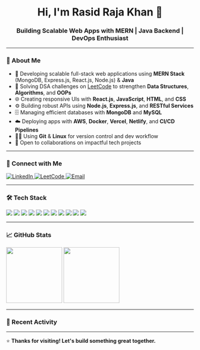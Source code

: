 <h1 align="center">Hi, I'm Rasid Raja Khan 👋</h1>
<h3 align="center">Building Scalable Web Apps with MERN | Java Backend | DevOps Enthusiast</h3>

---

### 🚀 About Me

- 🔧 Developing scalable full-stack web applications using **MERN Stack** (MongoDB, Express.js, React.js, Node.js) & **Java**
- 🧠 Solving DSA challenges on [LeetCode](https://leetcode.com/u/RasidKhan123/) to strengthen **Data Structures**, **Algorithms**, and **OOPs**
- 🌐 Creating responsive UIs with **React.js**, **JavaScript**, **HTML**, and **CSS**
- ⚙️ Building robust APIs using **Node.js**, **Express.js**, and **RESTful Services**
- 🗄️ Managing efficient databases with **MongoDB** and **MySQL**
- ☁️ Deploying apps with **AWS**, **Docker**, **Vercel**, **Netlify**, and **CI/CD Pipelines**
- 🧑‍💻 Using **Git** & **Linux** for version control and dev workflow
- 🤝 Open to collaborations on impactful tech projects

---

### 🔗 Connect with Me
<p align="left">
  <a href="https://www.linkedin.com/in/rashid-r-k-6b6aa5173/" target="_blank">
    <img alt="LinkedIn" src="https://img.shields.io/badge/LinkedIn-blue?logo=linkedin&style=for-the-badge">
  </a>
  <a href="https://leetcode.com/u/RasidKhan123/" target="_blank">
    <img alt="LeetCode" src="https://img.shields.io/badge/LeetCode-orange?logo=leetcode&style=for-the-badge">
  </a>
  <a href="mailto:khanrasidraja@gmail.com">
    <img alt="Email" src="https://img.shields.io/badge/Gmail-D14836?logo=gmail&logoColor=white&style=for-the-badge">
  </a>
</p>

---

### 🛠️ Tech Stack
<p align="left">
  <img src="https://img.shields.io/badge/Java-ED8B00?style=flat&logo=java&logoColor=white"/>
  <img src="https://img.shields.io/badge/JavaScript-F7DF1E?style=flat&logo=javascript&logoColor=black"/>
  <img src="https://img.shields.io/badge/React-20232A?style=flat&logo=react&logoColor=61DAFB"/>
  <img src="https://img.shields.io/badge/Node.js-339933?style=flat&logo=nodedotjs&logoColor=white"/>
  <img src="https://img.shields.io/badge/Express.js-404D59?style=flat"/>
  <img src="https://img.shields.io/badge/MongoDB-47A248?style=flat&logo=mongodb&logoColor=white"/>
  <img src="https://img.shields.io/badge/MySQL-005C84?style=flat&logo=mysql&logoColor=white"/>
  <img src="https://img.shields.io/badge/AWS-232F3E?style=flat&logo=amazon-aws&logoColor=white"/>
  <img src="https://img.shields.io/badge/Docker-2496ED?style=flat&logo=docker&logoColor=white"/>
  <img src="https://img.shields.io/badge/Git-F05032?style=flat&logo=git&logoColor=white"/>
  <img src="https://img.shields.io/badge/Linux-FCC624?style=flat&logo=linux&logoColor=black"/>
</p>

---

### 📈 GitHub Stats

<p align="left">
  <img src="https://github-readme-stats.vercel.app/api?username=khanrasidraja&show_icons=true&theme=radical" height="150px"/>
  <img src="https://github-readme-stats.vercel.app/api/top-langs/?username=khanrasidraja&layout=compact&theme=radical" height="150px"/>
</p>

---

### 🧠 Recent Activity
<!--START_SECTION:activity-->
<!--END_SECTION:activity-->

---

⭐ **Thanks for visiting! Let's build something great together.**

